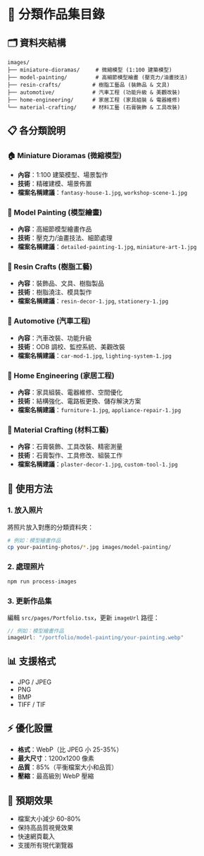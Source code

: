 # 📸 分類作品集目錄

## 🗂️ 資料夾結構

```
images/
├── miniature-dioramas/     # 微縮模型 (1:100 建築模型)
├── model-painting/         # 高細節模型繪畫 (壓克力/油畫技法)
├── resin-crafts/          # 樹脂工藝品 (裝飾品 & 文具)
├── automotive/            # 汽車工程 (功能升級 & 美觀改裝)
├── home-engineering/      # 家居工程 (家具組裝 & 電器維修)
└── material-crafting/     # 材料工藝 (石膏裝飾 & 工具改裝)
```

## 📋 各分類說明

### 🏠 Miniature Dioramas (微縮模型)
- **內容**：1:100 建築模型、場景製作
- **技術**：精確建模、場景佈置
- **檔案名稱建議**：`fantasy-house-1.jpg`, `workshop-scene-1.jpg`

### 🎨 Model Painting (模型繪畫)
- **內容**：高細節模型繪畫作品
- **技術**：壓克力/油畫技法、細節處理
- **檔案名稱建議**：`detailed-painting-1.jpg`, `miniature-art-1.jpg`

### 🌟 Resin Crafts (樹脂工藝)
- **內容**：裝飾品、文具、樹脂製品
- **技術**：樹脂澆注、模具製作
- **檔案名稱建議**：`resin-decor-1.jpg`, `stationery-1.jpg`

### 🚗 Automotive (汽車工程)
- **內容**：汽車改裝、功能升級
- **技術**：ODB 調校、監控系統、美觀改裝
- **檔案名稱建議**：`car-mod-1.jpg`, `lighting-system-1.jpg`

### 🏡 Home Engineering (家居工程)
- **內容**：家具組裝、電器維修、空間優化
- **技術**：結構強化、電路板更換、儲存解決方案
- **檔案名稱建議**：`furniture-1.jpg`, `appliance-repair-1.jpg`

### 🔧 Material Crafting (材料工藝)
- **內容**：石膏裝飾、工具改裝、精密測量
- **技術**：石膏製作、工具修改、組裝工作
- **檔案名稱建議**：`plaster-decor-1.jpg`, `custom-tool-1.jpg`

## 🚀 使用方法

### 1. 放入照片
將照片放入對應的分類資料夾：
```bash
# 例如：模型繪畫作品
cp your-painting-photos/*.jpg images/model-painting/
```

### 2. 處理照片
```bash
npm run process-images
```

### 3. 更新作品集
編輯 `src/pages/Portfolio.tsx`，更新 `imageUrl` 路徑：
```typescript
// 例如：模型繪畫作品
imageUrl: "/portfolio/model-painting/your-painting.webp"
```

## 📊 支援格式
- JPG / JPEG
- PNG
- BMP
- TIFF / TIF

## ⚡ 優化設置
- **格式**：WebP（比 JPEG 小 25-35%）
- **最大尺寸**：1200x1200 像素
- **品質**：85%（平衡檔案大小和品質）
- **壓縮**：最高級別 WebP 壓縮

## 🎯 預期效果
- 檔案大小減少 60-80%
- 保持高品質視覺效果
- 快速網頁載入
- 支援所有現代瀏覽器 